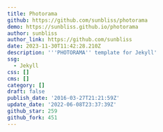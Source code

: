 ```yaml
---
title: Photorama
github: https://github.com/sunbliss/photorama
demo: https://sunbliss.github.io/photorama
author: sunbliss
author_link: https://github.com/sunbliss
date: 2023-11-30T11:42:28.210Z
description: '''PHOTORAMA'' template for Jekyll'
ssg:
  - Jekyll
css: []
cms: []
category: []
draft: false
publish_date: '2016-03-27T21:21:59Z'
update_date: '2022-06-08T23:37:39Z'
github_star: 259
github_fork: 451
---
```

